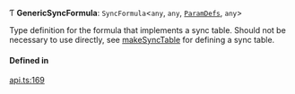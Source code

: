 Ƭ **GenericSyncFormula**: `SyncFormula`<`any`, `any`, [`ParamDefs`](ParamDefs.md), `any`\>

Type definition for the formula that implements a sync table.
Should not be necessary to use directly, see [makeSyncTable](../functions/makeSyncTable.md)
for defining a sync table.

#### Defined in

[api.ts:169](https://github.com/coda/packs-sdk/blob/main/api.ts#L169)
